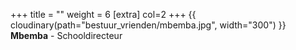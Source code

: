 +++
title = ""
weight = 6
[extra]
col=2
+++
{{ cloudinary(path="bestuur_vrienden/mbemba.jpg", width="300") }}
<b>Mbemba</b> - Schooldirecteur